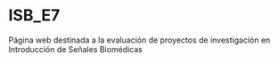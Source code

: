 # ISB_E7
Página web destinada a la evaluación de proyectos de investigación en Introducción de Señales Biomédicas
